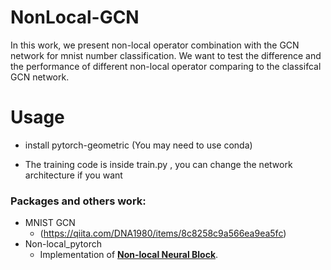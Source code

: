 # NonLocal-GCN

In this work, we present non-local operator combination with the GCN network for mnist number classification.
We want to test the difference and the performance of different non-local operator comparing to the classifcal GCN network.

# Usage
- install pytorch-geometric (You may need to use conda)

- The training code is inside train.py , you can change the network architecture if you want 

### Packages and others work: 
- MNIST GCN
    - (https://qiita.com/DNA1980/items/8c8258c9a566ea9ea5fc)
- Non-local_pytorch
    - Implementation of [**Non-local Neural Block**](https://arxiv.org/abs/1711.07971).